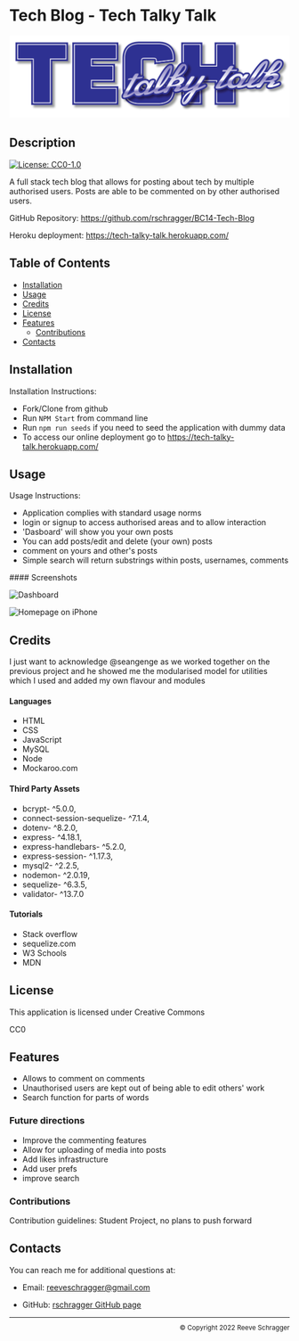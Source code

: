 # Tech Blog - Tech Talky Talk
![Logo](public/images/TechTalkyTalk.png)
  ## Description
  
  [![License: CC0-1.0](https://img.shields.io/badge/License-CC0_1.0-lightgrey.svg)](http://creativecommons.org/publicdomain/zero/1.0/)
  
  A full stack tech blog that allows for posting about tech by multiple authorised users. Posts are able to be commented on by other authorised users.

GitHub Repository: https://github.com/rschragger/BC14-Tech-Blog

Heroku deployment: https://tech-talky-talk.herokuapp.com/
  
  ## Table of Contents
  
  - [Installation](#installation)
  - [Usage](#usage)
  - [Credits](#credits)
  - [License](#license)
  - [Features](#features)
      - [Contributions](#contributions)
  - [Contacts](#contacts)
  
  ## Installation
   
  Installation Instructions:
- Fork/Clone from github
- Run `NPM Start` from command line
-  Run `npm run seeds` if you need to seed the application with dummy data
-  To access our online deployment go to https://tech-talky-talk.herokuapp.com/
</p>
  
  ## Usage
   
  Usage Instructions:
- Application complies with standard usage norms
- login or signup to access authorised areas and to allow interaction
-  'Dasboard' will show you your own posts
-  You can add posts/edit and delete (your own) posts
-  comment on yours and other's posts
- Simple search will return substrings within posts, usernames, comments
</p>
#### Screenshots

![Dashboard](public/images/Screen%20Shot%20-TechTalkyTalk-Dashboard.png%0D) 

![Homepage on iPhone](public/images/Screen%20Shot%20-TechTalkyTalk-iPhoneHomepage.png%0D) [](ReadMe.md) 
  
  ## Credits
 I just want to acknowledge @seangenge as we worked together on the previous project and he showed me the modularised model for utilities which I used and added my own flavour and modules
 
 #### Languages
- HTML
- CSS
- JavaScript
- MySQL
- Node
- Mockaroo.com
</p>
</p>
  
####  Third Party Assets
- bcrypt- ^5.0.0,
- connect-session-sequelize- ^7.1.4,
- dotenv- ^8.2.0,
- express- ^4.18.1,
- express-handlebars- ^5.2.0,
- express-session- ^1.17.3,
- mysql2- ^2.2.5,
- nodemon- ^2.0.19,
- sequelize- ^6.3.5,
- validator- ^13.7.0
</p>
  
 #### Tutorials
  - Stack overflow
  - sequelize.com
  - W3 Schools
  - MDN

</p>
  
  ## License
   
  This application is licensed under Creative Commons

  CC0
  
  ## Features
  - Allows to comment on comments
  - Unauthorised users are kept out of being able to edit others' work
  - Search function for parts of words
  
  ### Future directions
  - Improve the commenting features
  - Allow for uploading of media into posts
  - Add likes infrastructure
  - Add user prefs
  - improve search
   
</p>
  
  ### Contributions
   
  Contribution guidelines: Student Project, no plans to push forward
   
  
  ## Contacts
   
  You can reach me for additional questions at:
  - Email: [reeveschragger@gmail.com](mailto:reeveschragger@gmail.com)

  - GitHub: [rschragger GitHub page](https://github.com/rschragger)

  
  <div class="footer" style="text-align:right; font-size:smaller"><hr>
  &copy; Copyright 2022 Reeve Schragger
</div>  
